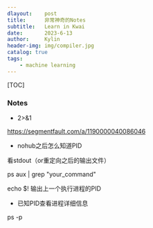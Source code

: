 ```yaml
---
dlayout:    post
title:      非常神奇的Notes
subtitle:   Learn in Kwai
date:       2023-6-13
author:     Kylin
header-img: img/compiler.jpg
catalog: true
tags:
    - machine learning
---
```




[TOC]

### Notes

- 2>&1

https://segmentfault.com/a/1190000040086046

- nohub之后怎么知道PID

看stdout（or重定向之后的输出文件）

ps aux | grep "your_command"

echo $!  输出上一个执行进程的PID

- 已知PID查看进程详细信息

ps -p <PID>



